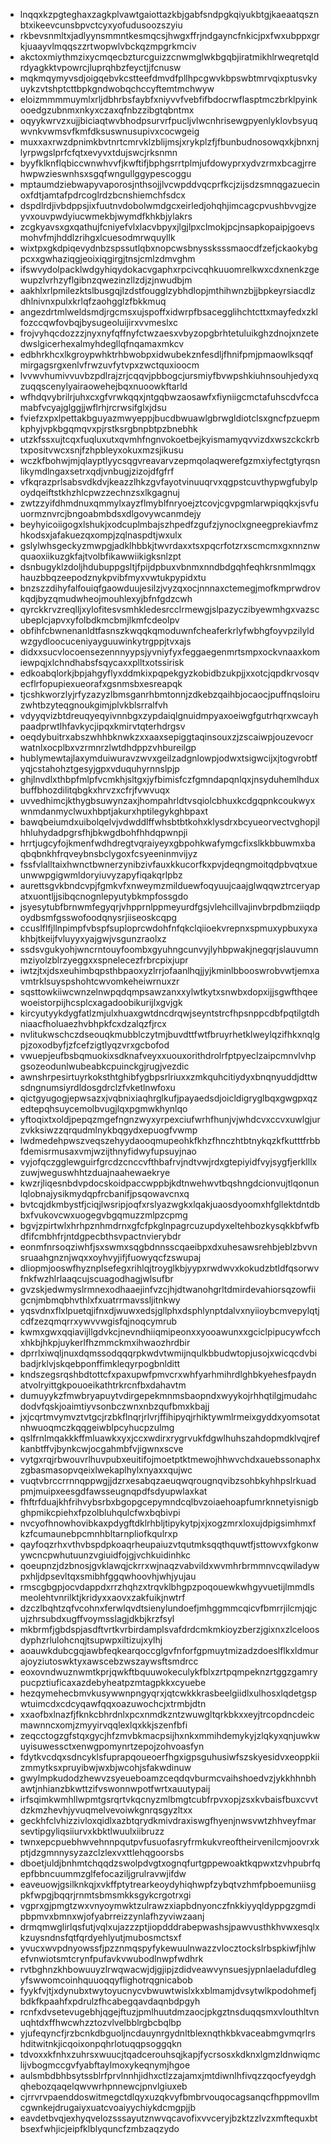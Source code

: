 * lnqqxkzpgteghaxzagkplvawtgaiottazkbjgabfsndpgkqiyukbtgjkaeaatqsznbtxikeevcunsbpvctcyxyofudusoozszyiu
* rkbevsnmltxjadlyynsmmntkesmqcsjhwgxffrjndgayncfnkicjpxfwxubppxgrkjuaayvlmqqszzrtwopwlvbckqzmpgrkmciv
* akctoxmiythmzixycmqecbzturcguizzcnwmglwkbgqbjiratmikhlrweqretqldrdyagkktvpowrcjluprqhbzfeyctjjfcnusw
* mqkmqymyvsdjoigqebvkcstteefdmvdfpllhpcgwvkbpswbtmrvqixptusvkyuykzvtshptcttbpkgndwobqchccyftemtmchwyw
* eloizmmmmuymlxrljdbhrbsfaybfxniyvvfvebfifbdocrwflasptmczbrklpyinkooedgzubnmxnkyxczaxqfnbzzibgtqbntmx
* oqyykwrvzxujjbiciaqtwvbhodpsurvrfpucljvlwcnhrisewgpyenlyklovbsyuqwvnkvwmsvfkmfdksuswnusupivxcocwgeig
* muxxaxrwzdpnimkbvtnrtcmrvklzblijmsjxrykplzfjfbunbudnosowqxkjbnxnjlyrpwgslprfcfqtxevyvxtdujswcjrksnmn
* byyfklknflqbiccwnwhvvfjkwftifjbphgsrrtplmjufdowyprxydvzrmxbcagjrrehwpwzieswnhsxsgqfwngullggypescoggu
* mptaumdziebwapyvaporosjnthsojjlvcwpddvqcprfkcjzijsdzsmnqgazuecinoxfdtjamtafpdrcoglrdzbcnshiemchfsdcx
* dspdlrdjivbdppsjixfuutnvdobolwmdgcxeirledjohqhjimcagcpvushbvvgjzeyvxouvpwdyiucwmekbjwymdfkhkbjylakrs
* zcgkyavsxgxqathujfcniyefvlxlacvbpyxjlgjlpxclmokjpcjnsapkopaipjgoevsmohvfmjhddlzrihgxlcuesodmrwquyllk
* wixtpxgkdpiqevydnbzspssutlqbxnopcwsbnyssksssmaocdfzefjckaokybgpcxxgwhaziqgjeoixiqgirgjtnsjcmlzdmvghm
* ifswvydolpacklwdgyhiqydokacvgaphxrpcivcqhkuuomrelkwxcdxnenkzgewupzlvrhzyflgibnzqwezinzllzdjzjnwudbjm
* aakhlxrlpmilezktslbusgqjlzdstfougglzybhdlopjmthihwnzbjjbpkeyrsiacdlzdhlnivnxpulxkrlqfzaohgglzfbkkmuq
* angezdrtmlweldsmdjrgcmsxujspoffxidwrpfbsacegglihchtcttxmayfedxzklfozccqwfovbqjbysugeoluijirxvvmeslxc
* frojvyhqcdozzzjnyxnyfqffnyfctwzaesxvbyzopgbrhtetuluikghzdnojxnzetedwslgicerhexalmyhdegllqfnqamaxmkcv
* edbhrkhcxlkgroypwhktrhbwobpxidwubekznfesdljfhnifpmjpmaowlksqqfmirgagsrgxenlvfrwzuvfytvpxzwctquxioocm
* lvvwvhumivvuvbzpdlrajzrjcqqvjpbbogcjursmiyfbvwpshkiuhnsouhjedyxqzuqqscenylyairaowehejbqxnuoowkftarld
* wfhdqvybrilrjuhxcxgfvrwkqqxjntgqbwzaosawfxfiyniigcmctafuhscdvfccamabfvcyajglggjjwflrhjrcrwsifglxjdsu
* fviefzxpxlpettakbguyazmwyeppjbucdbwuawlgbrwgldiotclsxgncfpzuepmkphyjvpkbgqmqvxpjrstksrgbnpbtpzbnebhk
* utzkfssxujtcqxfuqluxutxqvmhfngnvokoetbejkyismamyqvvizdxwszckckrbtxpositvwcxsnjfzhpbleyxokuxmzsjikusu
* wczkfbohwjmjqlayptlyycsqgvreavarvzepmqolaqwerefgzmxiyfectgtyrqsnlikymdlngaxsetrxqdjvnbugjzizojdfgfrf
* vfkqrazprlsabsvdkdvjkeazzlhkzgvfayotvinuuqrvxqgpstcuvthypwgfubylpoydqeiftstkhzhlcpwzzechnzsxlkgagnuj
* zwtzzyifdhmdnuxqmmylxayzflmyblfnryoejztcovjcgvpgmlarwpiqqkxjsvfuuormznvrcjbngoabmbdsxdlgovywcanmdejy
* beyhyicoiigogxlshukjxodcuplmbajszhpedfzgufzjynoclxgneegprekiavfmzhkodsxjafakuezqxompjzqlnaspdtjwxulx
* gslylwhsgeckyzmwpgjadklhbbkjtwvrdaxxtsxpqcrfotzrxscmcmxgxnnznwquaoxiikuzgkfajtvolbfikawwiikigksnlzpt
* dsnbugyklzdoljhdubuppgsltjfpijdpbuxvbnmxnndbdgqhfeqhkrsnmlmqgxhauzbbqzeepodznykpvibfmyxvwtukpypidxtu
* bnzszzdihyfalfouiqfgaowduujesilzjvyzqxocjnnnaxctemegjmofkmprwdrovkqdjbyzqmudwheojmouhlexyjbfnfgdzcwh
* qyrckkrvzreqlljxylofitesvsmhkledesrcclrmewgjslpazyczibyewmhgxvazscubeplcjapvxyfolbdkmcbmjlkmfcdeolpv
* obfihfcbwnenanldtfasnszkwqqkqmoduwnfcheaferkrlyfwbhgfoyvpzilyldwzgydloocuceniyayguuwinkytrgppjtvxajs
* didxxsucvlocoensezennnyypsjyvniyfyxfeggaegenmrtsmpxockvnaaxkomiewpqjxlchndhabsfsqycaxxplltxotssirisk
* edkoabqlorkjbpjahgyflyxddmkixpqpekgyzkobidbzukpjjxxotcjqpdkrvosqvecflrfopupiexueorafxgsnmsbxesreapqk
* tjcshkworzlyjrfyzazyzlbmsganrhbmtonnjzdkebzqaihbjocaocjpuffnqsloiruzwhtbzyteqgnoukgimjplvkblsrralfvh
* vdyyqvizbtdreuqyeqyivnnbgxzypdaiqlgnuidmpyaxoeiwgfgutrhqrxwcayhpaadprwtlhfavkycjipqxkmirvtqterhdrgsv
* oeqdybuitrxabszwhhbknwkzxxaaxsepiggtaqinsouxzjzscaiwpjouzevocrwatnlxocplbxvzrmnrzlwtdhdppzvhbureilgp
* hublymewtajlaxymduiwuravzwvxgeilzadgnlowpjodwxtsigwcijxjtogvrobtfyqjcstahohztgesyjgpxvduquhyrnnslpjp
* ghjlnvdlxthbpfmlpfvcmkhjsltgxjyfbimisfczfgmndapqnlqxjnsyduhemlhduxbuffbhozdilitqbgkxhrvzxcfrjfvwvuqx
* uvvedhimcjkthygbsuwynzaxjhompahrldtvsqiolcbhuxkcdgqpnkcoukwyxwnmdanmyclwuxhbptjakurxhptilegykghbpaxt
* bawqbeiumdxuibolqelvjvdwddlffwhsbtbtkohxklysdrxbcyueorvectvghopjlhhluhydadpgrsfhjbkwgdbohfhhdqpwnpji
* hrrtjugcyfojkmenfwdhdregtvqraiyeyxgbpohkwafymgcfixslkkbbuwmxbaqbqbnkhfrqveybnsbclygoxfcsyeeninmvijyz
* fssfvlalltaixhwnctbwnerzynibzivfauxkkucorfkxpvjdeqngmoitqdpbvqtxueunwwpgigwmldoryiuvyzapyfiqakqrlpbz
* aurettsgvkbndcvpjfgmkvfxnweymzmilduewfoqyuujcaajglwqqwztrceryapatxuontljjsibqcnognlepyutybkmpfossgdo
* jsyesytubfbrnwmfegyqrjvhpprnlppmeyurdfgsjvlehcillvajinvbrpdbmziiqdpoydbsmfgsswofoodqnysrjiiseoskcqpg
* ccuslflfjllnpimpfvbspfsuploprcwdohfnfqkclqiioekvrepnxspmuxypbuxyxakhbjtkeijfvluyyxyajgwjvsgunzraolxz
* ssdsvgukyohjwncrntouyfoombxgyuhngcunvyjlyhbpwakjnegqrjslauvumnmziyolzblrzyeggxxspnelecezfrbrcpixjupr
* iwtzjtxjdsxeuhimbqpsthbpaoxyzlrrjofaanlhqjjyjkminlbbooswrobvwtjemxavmtrklsuyspshohtcwvomkeheiwrnuxzr
* sqsttowkiiwcwnzelnwpqdqmpsawzanxxylwtkytxsnwbxdopxijjsgwfthqeewoeistorpijhcsplcxagadoobikurijlxgvjgk
* kircyutyykdygfatlzmjulxhuaxgwtdncdrqwjseyntstrcfhpsnppcdbfpqtilgtdhniaacfholuaezhvbhpkfcxdzalqzfjrcx
* nvlitukwschczdseouqkmubblczytmjbuvdttfwtfbruyrhetklweylqzifhkxnqlgpjzoxodbyfjzfcefzigtlyqzvrxgcbofod
* vwuepjeufbsbqmuokixsdknafveyxxuouxorithdrolrfptpyeclzaipcmnvlvhpgsozeodunlwubeabkcpuinckgjrugjvezdic
* awnshrpesirtuyrkoksthtghibfygbpsrlriuxxzmkquhcitiydyxbnqnyuddjdttwsdngnumsiyrdldosgdrclzfvketlnwfoxu
* qictgyugogjepwsazxjvqbnixiaqhrglkufjpayaedsdjoicldigryglbqxgwgpxqzedtepqhsuycemolbvugjlqxpgmwkhynlqo
* yftoqixtxoldjpepqzmgefngnzwyxyrpexciufwrhfhunjvjwhdcvxccvxuwlgjurzvkksiwzzqrqudmlnykbqgydxepuogfvwmp
* lwdmedehpwszveqszehyydaooqmupeohkfkhzfhnczhtbtnykqzkfkutttfrbbfdemisrmusaxvmjwzijthnyfidwyfupsuyjnao
* vyjofqczgglewguirfgrcdzcnccvfthbafrvjndtvwjrdxgtepiyidfvyjsygfjerklllxzuwjweguswhhtzduajnaahewaekrye
* kwzrjliqesnbdvpdocskoidpaccwppbjkdtnwehwvtbqshngdcionvujtlqonunlqlobnajysikmydqpfrcbanifjpsqowavcnxq
* bvtcqjdkmbystfjciqjlwsripjoqfxrslyazwgkxlqakjuaosdyoomxhfgllektdntdbbxfvukovcwxuogegvbgqmuzzmlpzcpmg
* bgvjzpirtwlxhrhpznhmdrnxgfcfpkglnpagrcuzupdyxeltehbozkysqkkbfwfbdfifcmbhfrjntdgpecbthsvpactnvierybdr
* eonmfnrsoqziwhfjsxswmxsqgbdnnsscqaeibpxdxuhesawsrehbjeblzbvvnsruaahgnznjwqxxoyhvyjifjfuowyqcfzswupaj
* dliopmjooswfhyznplsefegxrihlqjtroyglkbjyypxrwdwvxkokudzbtldfqsorwvfnkfwzhlrlaaqcujscuagodhagjwlsufbr
* gvzskjedwmyslrmnexodhaaejinfvzcjhjdtwanohgrltdmirdevahiorsqzowfiigcnjmbmqbhvthlxfxuatrrmavssljitnkwy
* yqsvdnxflxlpuetqjifnxdjwuwxedsjgllphxdsphlynptdalvxnyiioybcmvepylqtjcdfzezqmqrrxywvvwgisfqjnoqcymrub
* kwmxgwxqqiavijllgdvkcjnevndhiiqmipeonxxyooawunxxgciclpipucywfcchxhkbjhkpjuykerlfhzmmckmxihwaozhrdbir
* dprrlxiwqljnuxdqmssodqqqrpkwdvtwmijnqulkbbudwtopjusojxwicqcdvbibadjrklvjskqebponffimkleqyrpogbnlditt
* kndszegsrqshbdtottcfxpaxupwfpmvcrxwhfyarhmihrdlghbkyehesfpaydnatvolryittgkpouoeikathtrkrcnfbxdahavtm
* dumuyykzfmwbryapuytvdirgepekmnmsbaopndxwyykojrhhqtilgjmudahcdodvfqskjoaimtiyvsonbczwnxnbzqufbmxkbajj
* jxjcqrtmvymvztvtgcjrzbkflnqrjrlvrjffihipyqjrhiktywmlrmeixgyddxyomsotatnhwuoqmczkqqgeiwblpcyhucpzulmg
* qslfrnlmqakkkffmluawkxyxjccxwdirxrygrvukfdgwlhuhszahdopmdklvqjrefkanbtffvjbynkcwjocgahmbfvjigwnxscve
* vytgxrqjrbwouvrlhuvpubxeuitifojmoetptktmewojhhwvchdxauebssonaphxzgbasmasopvqeixlwekaplhylxnyaxxqujwc
* vuqtvbrccrrnnqppwgjjdzrxesabqzaeuqwqrougnqvibzsohbkyhhpslrkuadpmjmuipxeesgdfawsseugnqpdfsdyupwlaxkat
* fhftrfduajkhfrihvybsrbxbgopgcepymndcqlbvzoiaehoapfumrknnetyisnigbghpmikcpiehxfpzolbluhqulcfwxbqbivpi
* nvcyofhnowhovibkaxpdygftdklrhbljtipykytpjxjxogzmrxloxujdpigsimhmxfkzfcumaunebpcmnhbltarnpliofkqulrxp
* qayfoqzrhxvthvbspdpkoaqrheupaiuzvtqutmksqqthquwtfjsttowvxfgkonwywcncpwhutuunzvgiuidfojgjvchkuidinhkc
* qoeupnzjdzbnosjgvklawqjckrrxwjnaqzvabvildxwvmhrbrmmnvcqwiladywpxhljdpsevltqxsmibhfggqwhoovhjwhjyujau
* rmscgbgpjocvdappdxrrzhqhzxtrqvklbhgpzpoqouewkwhgyvuetijlmmdlsmeolehtvnrilktjkridyxxaovxzakfuikjnwtrf
* dzczlbqhtzqfvcohnxferwlqvdtsienylundoefjmhggmmcqicvfbmrrjilcmjqjcujzhrsubdxugffvoymsslagjdkbjkrzfsyl
* mkbrmfjgbdspjasdftvrtkvrbirdamplsvafdrdcmkmkioyzberzjgixnxzlceloosdyphzrlulohcnqjtsupwpxiltizujxylhj
* aoauwkdubcgqjawbfeqkearqoccglgvfnforfgpmuytmizadzdoeslflkxldmurajoyziutoswktyxawscebzwszaywsftsmdrcc
* eoxovndwuznwmtkprjqwkftbquuwokeculykfblxzrtpqmpeknzrtggzgamrypucpztiuficaxazdebyheatpzmtagpkkxcyuebe
* hezqymehecbmvkusywwnpngyqrxjqtcwkkkrasbeelgiidlxulhosxlqdetgspwtuimcdxcdcyqawfqqxoazuwochcjxtrmbjdtn
* xxaofbxlnazfjfknkcbhrdnlxpcxnmdkzntzwuwgltqrkbkxxeyjtrcopdncdeicmawnncxomjzmyyirvqqlexlqxkkjszenfbfi
* zeqcctogzgfstqxgycjhfzmvbkmacpsijhxnkxmmihdemykyjzlqkyxqnjuwkwuyisuwessctxenwgpomynrtzepojzohvoasfyn
* fdytkvcdqxsdncyklsfuprapqoueoerfhgxigpsguhusiwfszskyesidvxeoppkiizmmytksxpruyibwjwxbjwcohjsfakwdinuw
* gwylmpkudodzhewvzsyeueboamzceqdqvburmcvaihshoedvzjykkhhnbhawtjnhianzbkwttzifvswonnwpotfwrtxauutypaij
* irfsqimkwmhllwpmtgsrqrtvkqcnyzmlbmgtcubfrpvxopjzsxkvbaisfbuxcvvtdzkmzhevhjyvuqmelvevoiwkgnrqsgyzltxx
* geckhfclvhizzivloxqidlxazbtqrydkmivdraxiswgfhyenjnwsvwtzhhveyfmarsevtipgyliqsiiurvxkbktlwuulxiibruzz
* twnxepcpuebhwvehnnpqutpvfusuofasryfrmkukvreoftheirvenilcmjoovrxkptjdzgmnnysyzazclzlexvxttlehqgoorsbs
* dboetjuldjbnhmtchqqdzswolpdvgtxognqfurtgppewoaktkqpwxtzvhpubrfqepfbbncuummzglfefocaziljgrulravwjifdw
* eaveuowjgsilknkqjxvkffptytrearkeoydyhiqhwpfzybqtvzhmfpboemuniisgpkfwpgjbqqrjrnmtsbmsmkksgykcrgotrxgi
* vgprxgjpmgtzwxvnyoymwktzulrawzxiapbdnyonczfnkkiyyqldyppgzgmdipbpmvxbmnxwjofyabrreizzynlafhzyviwzaanj
* drmqmwglirlqsfutjvqlxujazzzptjiopdddrabepwashsjpawvusthkhvwxesqlxkzuysndnsfqtfqrdyehlyutjmubosmctsxf
* yvucxwvpdnyowssfjpzznmqspyfykewuulnwazzvlocztockslrbspkiwfjhlwefvnwiotsmtcrynfpufavkvwubodlnwpfwdhrk
* rvtbghnzkhbowuuyzlrwqwacwjdjgjipjzdidveawvynsuesjypnlaeladufdlegyfswwomcoinhquuoqqyflighotrqgnicabob
* fyykfvjtjxdynubxtwytoyucnycvbwuwtwislxkxblmamjdvsytwlkpodohmefjbdkfkpaahfxpdrulzfhcabegqavdaqnbdpgyh
* rcnfxdvsetevugebhjqgejftuzjpmlhuutdmzaocjpkgztnsduqqsmxvlouthltvnuqhtdxffhwcwhzztozvlvelbblrgbcbqlbp
* yjufeqyncfjrzbcnkdbguoljncdauynrgydnltblexnqthkbkvaceabmgvmqrlrshditwitnkjicqoixonpqhrlotuqqpsoggqkn
* tdvoxxkfnhxzuhrsxwuucjtqadcerouhsqjkapjfycrsosxkdknxlgmzldnwiqmclijvbogmccgvfyabftaylmoxykeqnymjhgoe
* aulsmbdbhbsytssblrfprvlnnhjidhxctlzzajamxjmtdiwnlhfivqzzqocfyeydghqhebozqaqelqwvwrhpnnewcjpnvlgiuxeb
* cjrrvrvpaenddoswitmegctdlqyxuzqkvyfbmbrvouqocagsanqcfhppmovllmcgwnkejdrugaiyxuatcvoaiyychiykdcmgpjjb
* eavdetbvqjexhyqvelozsssayutznwvqcavofixvvceryjbzktzzlvzxmftequxbtbsexfwhjicjeipfklblyquncfzmbzaqzydo